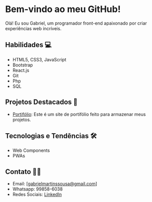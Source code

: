 # Bem-vindo ao meu GitHub!

Olá! Eu sou Gabriel, um programador front-end apaixonado por criar experiências web incríveis.

## Habilidades 💻
- HTML5, CSS3, JavaScript
- Bootstrap
- React.js
- Git
- Php
- SQL

## Projetos Destacados 🌟
- [Portifólio](https://vaconer.github.io/portifolio/): Este é um site de portifólio feito para armazenar meus projetos.

## Tecnologias e Tendências 🛠️
- Web Components
- PWAs

## Contato 📧📱
- Email: [gabrielmartinssousa@gmail.com]
- Whatsapp: 99858-6038
- Redes Sociais: [LinkedIn](https://www.linkedin.com/in/gabriel-martins-3b76b122a/) 
